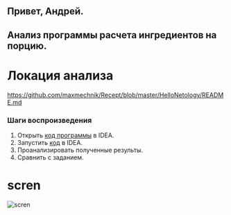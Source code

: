 ## Привет, Андрей. 

## Анализ программы расчета ингредиентов на порцию. 

# Локация анализа 
https://github.com/maxmechnik/Recept/blob/master/HelloNetology/README.md

### Шаги воспроизведения 

1. Открыть [код программы](https://github.com/maxmechnik/Recept/blob/master/HelloNetology/Main.java) в IDEA. 
2. Запустить [код](https://github.com/maxmechnik/Recept/blob/master/HelloNetology/Main.java) в IDEA. 
3. Проанализировать полученные результы. 
4. Сравнить с заданием.

# scren 
![scren][scan]

[scan]: https://drive.google.com/file/d/1ws7fBcYE8rKmakfD7F_De7QcWKE2bF9_/view?usp=share_link